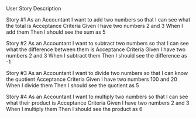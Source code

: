 User Story Description


Story #1 
As an Accountant I want to add two numbers so that I can see what the total is
Acceptance Criteria 
Given I have two numbers 2 and 3 When I add them Then I should see the sum as 5 

Story #2 
As an Accountant I want to subtract two numbers so that I can see what the difference between them is
Acceptance Criteria 
Given I have two numbers 2 and 3 When I subtract them Then I should see the difference as -1 

 Story #3 
 As an Accountant I want to divide two numbers so that I can know the quotient
 Acceptance Criteria 
 Given I have two numbers 100 and 20 When I divide them Then I should see the quotient as 5

 Story #4 
 As an Accountant I want to multiply two numbers so that I can see what their product is
 Acceptance Criteria 
 Given I have two numbers 2 and 3 When I multiply them Then I should see the product as 6 
